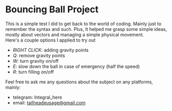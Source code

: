 # Bouncing Ball Project
This is a simple test I did to get back to the world of coding. Mainly just to remember the syntax and such. Plus, It helped me grasp some simple ideas, mostly about vectors and managing a simple physical movement. <br>
Here's a couple options I applied to try out<br>
- *RIGHT CLICK*: adding gravity points
- *Q*: remove gravity points
- *W*: turn gravity on/off
- *E*: slow down the ball in case of emergency (half the speed)
- *R*: turn filling on/off


Feel free to ask me any questions about the subject on any platforms, mainly:
- telegram: Integral_here
- email: tailheadeusage@gmail.com
